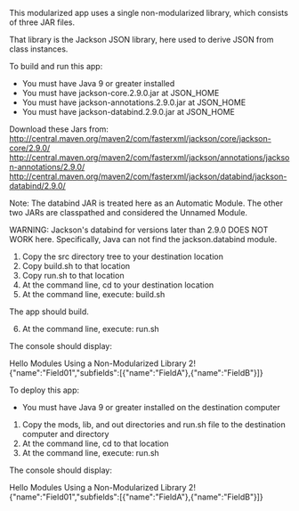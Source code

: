This modularized app uses a single non-modularized library, which consists of three JAR files.

That library is the Jackson JSON library, here used to derive JSON from class instances.

To build and run this app:

- You must have Java 9 or greater installed
- You must have jackson-core.2.9.0.jar at JSON_HOME
- You must have jackson-annotations.2.9.0.jar at JSON_HOME
- You must have jackson-databind.2.9.0.jar at JSON_HOME

Download these Jars from:  
http://central.maven.org/maven2/com/fasterxml/jackson/core/jackson-core/2.9.0/  
http://central.maven.org/maven2/com/fasterxml/jackson/annotations/jackson-annotations/2.9.0/  
http://central.maven.org/maven2/com/fasterxml/jackson/databind/jackson-databind/2.9.0/  

Note: The databind JAR is treated here as an Automatic Module. The other two JARs are classpathed and considered the Unnamed Module.

WARNING: Jackson's databind for versions later than 2.9.0 DOES NOT WORK here.
Specifically, Java can not find the jackson.databind module.

1. Copy the src directory tree to your destination location
2. Copy build.sh to that location
3. Copy run.sh to that location
4. At the command line, cd to your destination location
5. At the command line, execute: build.sh

The app should build.

6. At the command line, execute: run.sh

The console should display:

Hello Modules Using a Non-Modularized Library 2!    
{"name":"Field01","subfields":[{"name":"FieldA"},{"name":"FieldB"}]} 

To deploy this app:

- You must have Java 9 or greater installed on the destination computer

1. Copy the mods, lib, and out directories and run.sh file to the destination computer and directory
2. At the command line, cd to that location
2. At the command line, execute: run.sh

The console should display:

Hello Modules Using a Non-Modularized Library 2!   
{"name":"Field01","subfields":[{"name":"FieldA"},{"name":"FieldB"}]}
